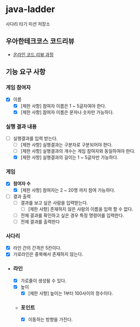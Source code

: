 # java-ladder

사다리 타기 미션 저장소

## 우아한테크코스 코드리뷰

- [온라인 코드 리뷰 과정](https://github.com/woowacourse/woowacourse-docs/blob/master/maincourse/README.md)

## 기능 요구 사항
### **게임 참여자**
  - [x] 이름
      - [x] [제한 사항] 참여자 이름은 1 ~ 5글자여야 한다.
      - [x] [제한 사항] 참여자 이름은 문자나 숫자만 가능하다.

### 실행 결과 내용
- [ ] 실행결과를 입력 받는다.
    - [ ] [제한 사항] 실행결과는 구분자로 구분되어야 한다.
    - [ ] [제한 사항] 실행결과의 개수는 게임 참여자와 동일하여야 한다.
    - [x] [제한 사항] 실행결과의 길이는 1 ~ 5글자만 가능하다.

### 게임 
  - [x] **참여자 수**
    - [x] [제한 사항] 참여자는 2 ~ 20명 까지 참여 가능하다.
  - [ ] 결과 출력
    - [ ] 결과를 보고 싶은 사람을 입력받는다.
      - [ ] [제한 사항] 존재하지 않은 사람의 이름을 입력 할 수 없다.
    - [ ] 전체 결과를 확인하고 싶은 경우 특정 명령어를 입력한다.
    - [ ] 전체 결과를 출력한다
### **사다리**
  - [x]  라인 간의 간격은 5칸이다.
  - [x]  가로라인은 중복해서 존재하지 않는다.
  
  - ### **라인**
    - [x] 가로줄이 생성될 수 있다.
    - [x] 높이
      - [x] [제한 사항] 높이는 1부터 100사이의 정수이다.
    - ### **포인트**
      - [x] 이동하는 방향을 가진다.
